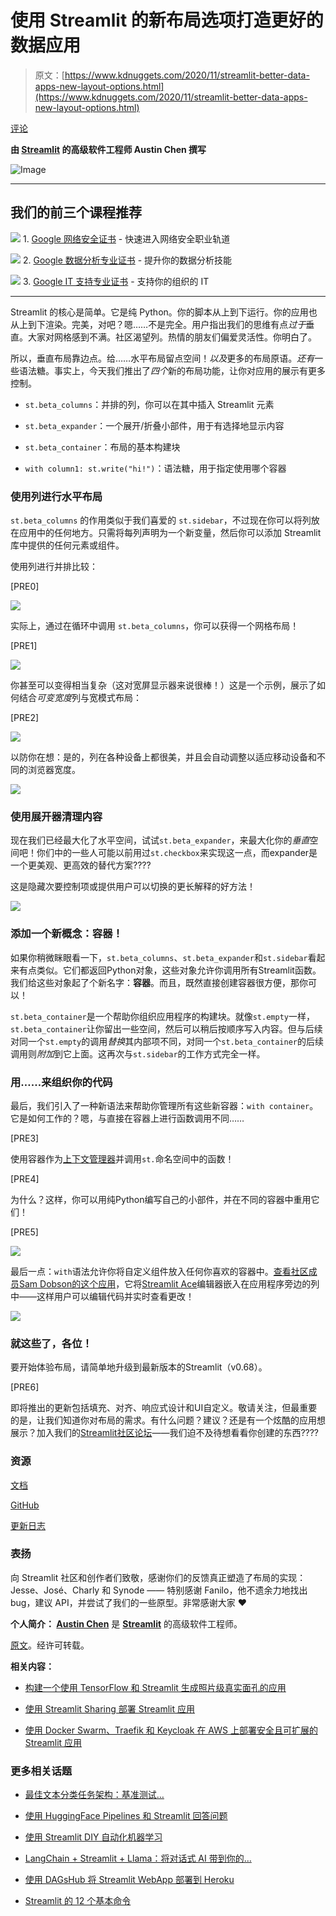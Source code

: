 # 使用 Streamlit 的新布局选项打造更好的数据应用

> 原文：[https://www.kdnuggets.com/2020/11/streamlit-better-data-apps-new-layout-options.html](https://www.kdnuggets.com/2020/11/streamlit-better-data-apps-new-layout-options.html)

[评论](#comments)

**由 [Streamlit](https://www.streamlit.io/) 的高级软件工程师 Austin Chen 撰写**

![Image](../Images/9b2babdb6d159e02462402110fdb758d.png)

* * *

## 我们的前三个课程推荐

![](../Images/0244c01ba9267c002ef39d4907e0b8fb.png) 1\. [Google 网络安全证书](https://www.kdnuggets.com/google-cybersecurity) - 快速进入网络安全职业轨道

![](../Images/e225c49c3c91745821c8c0368bf04711.png) 2\. [Google 数据分析专业证书](https://www.kdnuggets.com/google-data-analytics) - 提升你的数据分析技能

![](../Images/0244c01ba9267c002ef39d4907e0b8fb.png) 3\. [Google IT 支持专业证书](https://www.kdnuggets.com/google-itsupport) - 支持你的组织的 IT

* * *

Streamlit 的核心是简单。它是纯 Python。你的脚本从上到下运行。你的应用也从上到下渲染。完美，对吧？嗯……不是完全。用户指出我们的思维有点*过于*垂直。大家对网格感到不满。社区渴望列。热情的朋友们偏爱灵活性。你明白了。

所以，垂直布局靠边点。给……水平布局留点空间！*以及*更多的布局原语。*还有*一些语法糖。事实上，今天我们推出了*四个*新的布局功能，让你对应用的展示有更多控制。

+   `st.beta_columns`：并排的列，你可以在其中插入 Streamlit 元素

+   `st.beta_expander`：一个展开/折叠小部件，用于有选择地显示内容

+   `st.beta_container`：布局的基本构建块

+   `with column1: st.write("hi!")`：语法糖，用于指定使用哪个容器

### 使用列进行水平布局

`st.beta_columns` 的作用类似于我们喜爱的 `st.sidebar`，不过现在你可以将列放在应用中的任何地方。只需将每列声明为一个新变量，然后你可以添加 Streamlit 库中提供的任何元素或组件。

使用列进行并排比较：

[PRE0]

![](../Images/b9e61f8c570f35d3f712ff4729be44a0.png)

实际上，通过在循环中调用 `st.beta_columns`，你可以获得一个网格布局！

[PRE1]

![](../Images/9bb9144a3e597e1fafacab80ebf3e603.png)

你甚至可以变得相当复杂（这对宽屏显示器来说很棒！）这是一个示例，展示了如何结合*可变宽度*列与宽模式布局：

[PRE2]

![](../Images/22a15c82c5e6e7c3541b282e6b52cdbf.png)

以防你在想：是的，列在各种设备上都很美，并且会自动调整以适应移动设备和不同的浏览器宽度。

![](../Images/394f3e92a243711cdc265db3a42a756d.png)

### 使用展开器清理内容

现在我们已经最大化了水平空间，试试`st.beta_expander`，来最大化你的*垂直*空间吧！你们中的一些人可能以前用过`st.checkbox`来实现这一点，而expander是一个更美观、更高效的替代方案????

这是隐藏次要控制项或提供用户可以切换的更长解释的好方法！

![](../Images/4681f72c8fe1fac1f6a17f64988d99fc.png)

### 添加一个新概念：容器！

如果你稍微眯眼看一下，`st.beta_columns`、`st.beta_expander`和`st.sidebar`看起来有点类似。它们都返回Python对象，这些对象允许你调用所有Streamlit函数。我们给这些对象起了个新名字：**容器**。而且，既然直接创建容器很方便，那你可以！

`st.beta_container`是一个帮助你组织应用程序的构建块。就像`st.empty`一样，`st.beta_container`让你留出一些空间，然后可以稍后按顺序写入内容。但与后续对同一个`st.empty`的调用*替换*其内部项不同，对同一个`st.beta_container`的后续调用则*附加*到它上面。这再次与`st.sidebar`的工作方式完全一样。

### 用……来组织你的代码

最后，我们引入了一种新语法来帮助你管理所有这些新容器：`with container`。它是如何工作的？嗯，与直接在容器上进行函数调用不同……

[PRE3]

使用容器作为[上下文管理器](https://book.pythontips.com/en/latest/context_managers.html)并调用`st.`命名空间中的函数！

[PRE4]

为什么？这样，你可以用纯Python编写自己的小部件，并在不同的容器中重用它们！

[PRE5]

![](../Images/4cfde842be0a439f3e017f0b7aa190fd.png)

最后一点：`with`语法允许你将自定义组件放入任何你喜欢的容器中。[查看社区成员Sam Dobson的这个应用](https://share.streamlit.io/samdobson/streamlit-sandbox/main/app.py)，它将[Streamlit Ace](https://pypi.org/project/streamlit-ace/)编辑器嵌入在应用程序旁边的列中——这样用户可以编辑代码并实时查看更改！

![](../Images/619a52b470a3c9f92801f98334e46293.png)

### 就这些了，各位！

要开始体验布局，请简单地升级到最新版本的Streamlit（v0.68）。

[PRE6]

即将推出的更新包括填充、对齐、响应式设计和UI自定义。敬请关注，但最重要的是，让我们知道你对布局的需求。有什么问题？建议？还是有一个炫酷的应用想展示？加入我们的[Streamlit社区论坛](https://discuss.streamlit.io/)——我们迫不及待想看看你创建的东西????

### 资源

[文档](https://docs.streamlit.io/)

[GitHub](https://github.com/streamlit/streamlit)

[更新日志](https://docs.streamlit.io/changelog.html)

### 表扬

向 Streamlit 社区和创作者们致敬，感谢你们的反馈真正塑造了布局的实现：Jesse、José、Charly 和 Synode —— 特别感谢 Fanilo，他不遗余力地找出 bug，建议 API，并尝试了我们的一些原型。非常感谢大家 ❤️

**个人简介： [Austin Chen](https://blog.streamlit.io/author/austin/)** 是 **[Streamlit](https://www.streamlit.io/)** 的高级软件工程师。

[原文](https://blog.streamlit.io/introducing-new-layout-options-for-streamlit/)。经许可转载。

**相关内容：**

+   [构建一个使用 TensorFlow 和 Streamlit 生成照片级真实面孔的应用](/2020/04/app-generate-photorealistic-faces-tensorflow-streamlit.html)

+   [使用 Streamlit Sharing 部署 Streamlit 应用](/2020/10/deploying-streamlit-apps-streamlit-sharing.html)

+   [使用 Docker Swarm、Traefik 和 Keycloak 在 AWS 上部署安全且可扩展的 Streamlit 应用](/2020/10/deploying-secure-scalable-streamlit-apps-aws-docker-swarm-traefik-keycloak.html)

### 更多相关话题

+   [最佳文本分类任务架构：基准测试…](https://www.kdnuggets.com/2023/04/best-architecture-text-classification-task-benchmarking-options.html)

+   [使用 HuggingFace Pipelines 和 Streamlit 回答问题](https://www.kdnuggets.com/2021/10/simple-question-answering-web-app-hugging-face-pipelines.html)

+   [使用 Streamlit DIY 自动化机器学习](https://www.kdnuggets.com/2021/11/diy-automated-machine-learning-app.html)

+   [LangChain + Streamlit + Llama：将对话式 AI 带到你的…](https://www.kdnuggets.com/2023/08/langchain-streamlit-llama-bringing-conversational-ai-local-machine.html)

+   [使用 DAGsHub 将 Streamlit WebApp 部署到 Heroku](https://www.kdnuggets.com/2022/02/deploying-streamlit-webapp-heroku-dagshub.html)

+   [Streamlit 的 12 个基本命令](https://www.kdnuggets.com/2023/01/12-essential-commands-streamlit.html)
